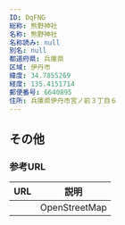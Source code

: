 ```yaml
---
ID: DqFNG
総称: 熊野神社
名称: 熊野神社
名称読み: null
別名: null
都道府県: 兵庫県
区域: 伊丹市
緯度: 34.7855269
経度: 135.4151714
郵便番号: 6640895
住所: 兵庫県伊丹市宮ノ前３丁目６
---
```


## その他

### 参考URL

| URL | 説明          |
| --- | ------------- |
|     | OpenStreetMap |
